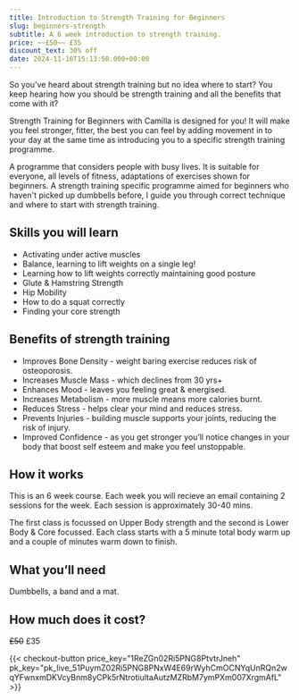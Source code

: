 ```yaml
---
title: Introduction to Strength Training for Beginners
slug: beginners-strength
subtitle: A 6 week introduction to strength training. 
price: ~~£50~~ £35
discount_text: 30% off
date: 2024-11-16T15:13:58.000+00:00
---
```


So you've heard about strength training but no idea where to start? You keep hearing how you should be strength training and all the benefits that come with it?

<!--more-->

Strength Training for Beginners with Camilla is designed for you! It will make you feel stronger, fitter, the best you can feel by adding movement in to your day at the same time as introducing you to a specific strength training programme. 

A programme that considers people with busy lives. It is suitable for everyone, all levels of fitness, adaptations of exercises shown for beginners. A strength training specific programme aimed for beginners who haven't picked up dumbbells before, I guide you through correct technique and where to start with strength training. 

## Skills you will learn

- Activating under active muscles
- Balance, learning to lift weights on a single leg!
- Learning how to lift weights correctly maintaining good posture
- Glute & Hamstring Strength
- Hip Mobility 
- How to do a squat correctly
- Finding your core strength

## Benefits of strength training

- Improves Bone Density - weight baring exercise reduces risk of osteoporosis.
- Increases Muscle Mass - which declines from 30 yrs+
- Enhances Mood - leaves you feeling great & energised.
- Increases Metabolism - more muscle means more calories burnt.
- Reduces Stress - helps clear your mind and reduces stress.
- Prevents Injuries - building muscle supports your joints, reducing the risk of injury.
- Improved Confidence - as you get stronger you’ll notice changes in your body that boost self esteem and make you feel unstoppable.

## How it works

This is an 6 week course. Each week you will recieve an email containing 2 sessions for the week. Each session is approximately 30-40 mins.

The first class is focussed on Upper Body strength and the second is Lower Body & Core focussed. Each class starts with a 5 minute total body warm up and a couple of minutes warm down to finish.

## What you’ll need

Dumbbells, a band and a mat.

## How much does it cost?

~~£50~~ £35

{{< checkout-button price_key="1ReZGn02Ri5PNG8PtvtrJneh" pk_key="pk_live_51PuymZ02Ri5PNG8PNxW4E69rWyhCmOCNYqUnRQn2wqYFwnxmDKVcyBnm8yCPk5rNtrotiultaAutzMZRbM7ymPXm007XrgmAfL" >}}